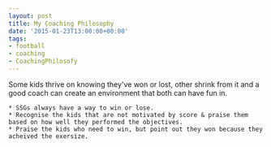 ```yaml
---
layout: post
title: My Coaching Philosophy
date: '2015-01-23T13:00:00+00:00'
tags:
- football
- coaching
- CoachingPhilosofy
---
```


Some kids thrive on knowing they've won or lost, other shrink from it and a good coach can create an environment that both can have fun in.

    * SSGs always have a way to win or lose.
    * Recognise the kids that are not motivated by score & praise them based on how well they performed the objectives.
    * Praise the kids who need to win, but point out they won because they acheived the exersize.
